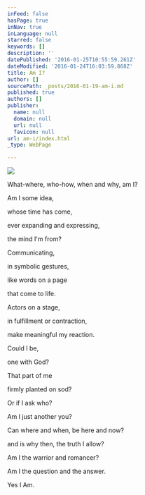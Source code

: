 ```yaml
---
inFeed: false
hasPage: true
inNav: true
inLanguage: null
starred: false
keywords: []
description: ''
datePublished: '2016-01-25T10:55:59.261Z'
dateModified: '2016-01-24T16:03:59.868Z'
title: Am I?
author: []
sourcePath: _posts/2016-01-19-am-i.md
published: true
authors: []
publisher:
  name: null
  domain: null
  url: null
  favicon: null
url: am-i/index.html
_type: WebPage

---
```

![](https://the-grid-user-content.s3-us-west-2.amazonaws.com/a9c980a1-d0fd-46a6-bbcb-6158aeacd60c.jpg)

What-where, who-how, when and why, am I? 

Am I some idea, 

whose time has come, 

ever expanding and expressing, 

the mind I'm from? 

Communicating, 

in symbolic gestures, 

like words on a page 

that come to life. 

Actors on a stage, 

in fulfillment or contraction, 

make meaningful my reaction. 

Could I be, 

one with God? 

That part of me 

firmly planted on sod? 

Or if I ask who? 

Am I just another you? 

Can where and when,
be here and now? 

and is why then,
the truth I allow? 

Am I the warrior and romancer? 

Am I the question and the answer. 

Yes I Am.